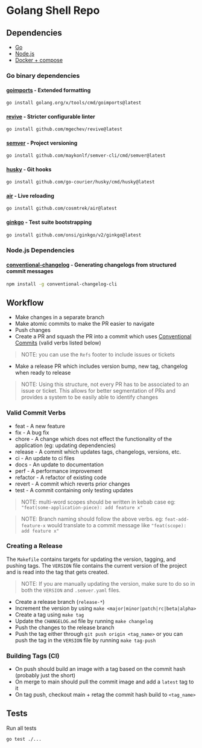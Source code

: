 # Golang Shell Repo

## Dependencies

* [Go](https://go.dev/doc/install)
* [Node.js](https://nodejs.org)
* [Docker + compose](https://docs.docker.com/desktop/)

### Go binary dependencies

#### [goimports](https://pkg.go.dev/golang.org/x/tools/cmd/goimports) - Extended formatting

```sh
go install golang.org/x/tools/cmd/goimports@latest
```

#### [revive](https://github.com/mgechev/revive) - Stricter configurable linter

```sh
go install github.com/mgechev/revive@latest
```

#### [semver](https://github.com/maykonlf/semver-cli) - Project versioning

```sh
go install github.com/maykonlf/semver-cli/cmd/semver@latest
```

#### [husky](https://github.com/go-courier/husky) - Git hooks

```sh
go install github.com/go-courier/husky/cmd/husky@latest
```

#### [air](https://github.com/cosmtrek/air) - Live reloading

```sh
go install github.com/cosmtrek/air@latest
```

#### [ginkgo](https://github.com/onsi/ginkgo/v2/ginkgo) - Test suite bootstrapping

```sh
go install github.com/onsi/ginkgo/v2/ginkgo@latest
```

### Node.js Dependencies

#### [conventional-changelog](https://github.com/conventional-changelog/conventional-changelog) - Generating changelogs from structured commit messages

```sh
npm install -g conventional-changelog-cli
```

## Workflow

* Make changes in a separate branch
* Make atomic commits to make the PR easier to navigate
* Push changes
* Create a PR and squash the PR into a commit which uses [Conventional Commits](https://www.conventionalcommits.org/en/v1.0.0) (valid verbs listed below)

> NOTE: you can use the `Refs` footer to include issues or tickets

* Make a release PR which includes version bump, new tag, changelog when ready to release

> NOTE: Using this structure, not every PR has to be associated to an issue or ticket. This allows for better segmentation of PRs and provides a system to be easily able to identify changes


### Valid Commit Verbs

* feat - A new feature
* fix - A bug fix
* chore - A change which does not effect the functionality of the application (eg: updating dependencies)
* release - A commit which updates tags, changelogs, versions, etc.
* ci - An update to ci files
* docs - An update to documentation
* perf - A performance improvement
* refactor - A refactor of existing code
* revert - A commit which reverts prior changes
* test - A commit containing only testing updates

> NOTE: multi-word scopes should be written in kebab case eg: `"feat(some-application-piece): add feature x"`

> NOTE: Branch naming should follow the above verbs. eg: `feat-add-feature-x` would translate to a commit message like `"feat(scope): add feature x"`

### Creating a Release

The `Makefile` contains targets for updating the version, tagging, and pushing tags. The `VERSION` file contains the current version of the project and is read into the tag that gets created.

> NOTE: If you are manually updating the version, make sure to do so in both the `VERSION` and `.semver.yaml` files.

* Create a release branch (`release-*`)
* Increment the version by using `make <major|minor|patch|rc|beta|alpha>`
* Create a tag using `make tag`
* Update the `CHANGELOG.md` file by running `make changelog`
* Push the changes to the release branch
* Push the tag either through `git push origin <tag_name>` or you can push the tag in the `VERSION` file by running `make tag-push`

### Building Tags (CI)

* On push should build an image with a tag based on the commit hash (probably just the short)
* On merge to main should pull the commit image and add a `latest` tag to it
* On tag push, checkout main + retag the commit hash build to `<tag_name>`

## Tests

Run all tests
```sh
go test ./...
```